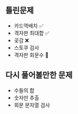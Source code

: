 ## 틀린문제
- 카드역배치 ✅
- 격자판 최대합 ✅
- 곶감 ❌
- 스토쿠 검사
- 격자판 회문수 🌟

## 다시 풀어볼만한 문제
- 수들의 합
- 숫자만 추출
- 회문 문자열 검사
